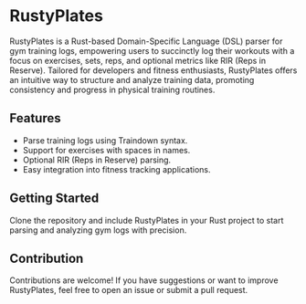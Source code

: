 # RustyPlates

RustyPlates is a Rust-based Domain-Specific Language (DSL) parser for gym training logs, empowering users to succinctly log their workouts with a focus on exercises, sets, reps, and optional metrics like RIR (Reps in Reserve). Tailored for developers and fitness enthusiasts, RustyPlates offers an intuitive way to structure and analyze training data, promoting consistency and progress in physical training routines.

## Features

- Parse training logs using Traindown syntax.
- Support for exercises with spaces in names.
- Optional RIR (Reps in Reserve) parsing.
- Easy integration into fitness tracking applications.

## Getting Started

Clone the repository and include RustyPlates in your Rust project to start parsing and analyzing gym logs with precision.

## Contribution

Contributions are welcome! If you have suggestions or want to improve RustyPlates, feel free to open an issue or submit a pull request.



